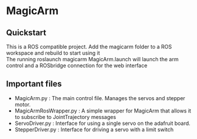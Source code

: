 # MagicArm


## Quickstart
This is a ROS compatible project. Add the magicarm folder to a ROS workspace and rebuild to start using it  
The running roslaunch magicarm MagicArm.launch will launch the arm control and a ROSbridge connection for the web interface  


## Important files
- MagicArm.py : The main control file. Manages the servos and stepper motor.
- MagicArmRosWrapper.py : A simple wrapper for MagicArm that allows it to subscribe to JointTrajectory messages
- ServoDriver.py : Interface for using a single servo on the adafruit board. 
- StepperDriver.py : Interface for driving a servo with a limit switch
